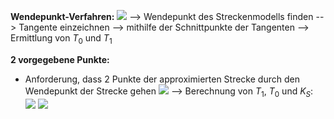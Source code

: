**Wendepunkt-Verfahren:**
![](Pasted%20image%2020250527111750.png)
--> Wendepunkt des Streckenmodells finden 
--> Tangente einzeichnen
--> mithilfe der Schnittpunkte der Tangenten --> Ermittlung von $T_0$ und $T_1$ 

**2 vorgegebene Punkte:**
- Anforderung, dass 2 Punkte der approximierten Strecke durch den Wendepunkt der Strecke gehen
![](Pasted%20image%2020250527114104.png)
--> Berechnung von $T_1$, $T_0$ und $K_S$:  
![](Pasted%20image%2020250527114158.png)
![](Pasted%20image%2020250527120044.png)
